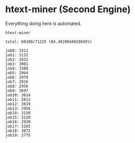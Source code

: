 # htext-miner (Second Engine)

Everything doing here is automated.

```
htext-miner

total: 60180/71225 (84.4928044928045%)

job0: 3311
job1: 3132
job2: 2832
job3: 3001
job4: 3388
job5: 2964
job6: 2970
job7: 2916
job8: 2958
job9: 2697
job10: 3014
job11: 2812
job12: 3019
job13: 2956
job14: 3150
job15: 3128
job16: 2920
job17: 3165
job18: 3072
job19: 2775
```